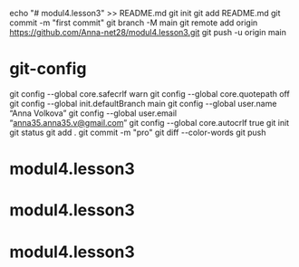 echo "# modul4.lesson3" >> README.md
git init
git add README.md
git commit -m "first commit"
git branch -M main
git remote add origin https://github.com/Anna-net28/modul4.lesson3.git
git push -u origin main
# git-config
git config --global core.safecrlf warn
git config --global core.quotepath off
git config --global init.defaultBranch main
git config --global user.name “Anna Volkova”
git config --global user.email “anna35.anna35.v@gmail.com”
git config --global core.autocrlf true
git init
git status
git add .
git commit -m "pro"
git diff --color-words
git push
# modul4.lesson3
# modul4.lesson3
# modul4.lesson3
